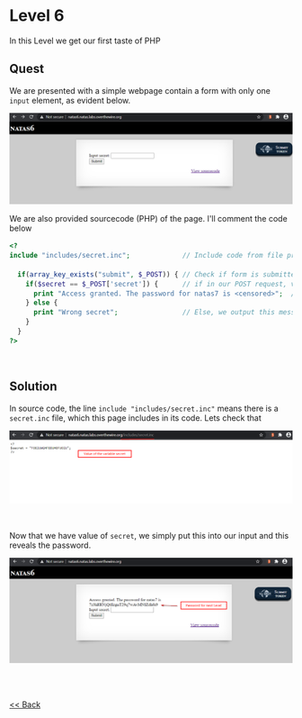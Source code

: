 # Level 6
In this Level we get our first taste of PHP

## Quest
We are presented with a simple webpage contain a form with only one `input` element, as evident below.

![Level 6 Image](./images/Level6.png)

We are also provided sourcecode (PHP) of the page. I'll comment the code below
```php
<?
include "includes/secret.inc";             // Include code from file present in path "includes/secret.inc"

  if(array_key_exists("submit", $_POST)) { // Check if form is submitted
    if($secret == $_POST['secret']) {      // if in our POST request, value of param secret is equal to predefined var secret
      print "Access granted. The password for natas7 is <censored>";  // Access is granted and password revealed
    } else {
      print "Wrong secret";                // Else, we output this message
    }
  }
?>
```

<br/>

## Solution 
In source code, the line `include "includes/secret.inc"` means there is a `secret.inc` file, which this page includes in its code. Lets check that

![Level 6 Solution](./images/Level6_solution.png)

<br/>

Now that we have value of `secret`, we simply put this into our input and this reveals the password.

![Level 6.1 Solution](./images/Level6.1_solution.png)

<br/>
<br/>

[<< Back](https://grey-fish.github.io/Natas/index.html)
